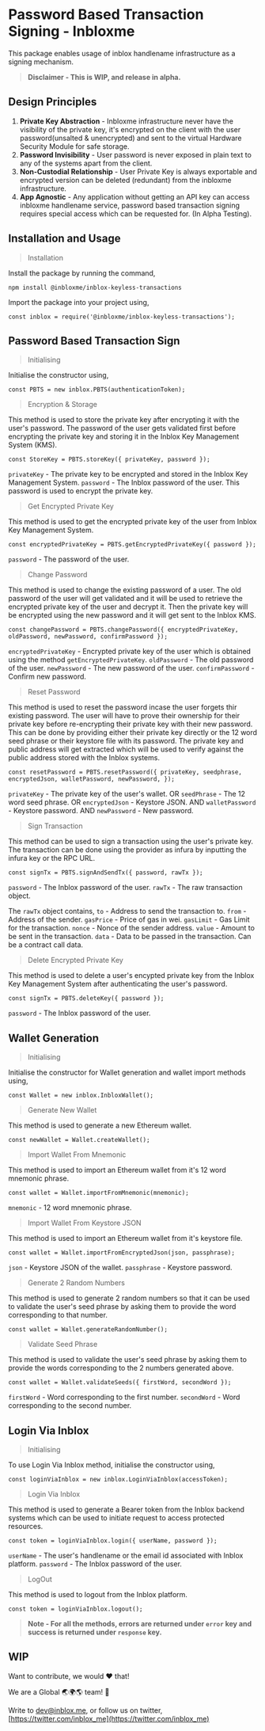 
# Password Based Transaction Signing - Inbloxme

  

This package enables usage of inblox handlename infrastructure as a signing mechanism.


> **Disclaimer - This is WIP, and release in alpha.**


## Design Principles

 1. **Private Key Abstraction** - Inbloxme infrastructure never have the visibility of the private key, it's encrypted on the client with the user password(unsalted & unencrypted) and sent to the virtual Hardware Security Module for safe storage.
 2. **Password Invisibility** - User password is never exposed in plain text to any of the systems apart from the client.
 3. **Non-Custodial Relationship** - User Private Key is always exportable and encrypted version can be deleted (redundant) from the inbloxme infrastructure.
 4. **App Agnostic** - Any application without getting an API key can access inbloxme handlename service, password based transaction signing requires special access which can be requested for. (In Alpha Testing).

## Installation and Usage


> Installation

Install the package by running the command,

```npm install @inbloxme/inblox-keyless-transactions```


Import the package into your project using,

```const inblox = require('@inbloxme/inblox-keyless-transactions');```


##  Password Based Transaction Sign


> Initialising

Initialise the constructor using,

```const PBTS = new inblox.PBTS(authenticationToken);```


> Encryption & Storage

This method is used to store the private key after encrypting it with the user's password.
The password of the user gets validated first before encrypting the private key and storing it in the Inblox Key Management System (KMS).

```const StoreKey = PBTS.storeKey({ privateKey, password });```

`privateKey` - The private key to be encrypted and stored in the Inblox Key Management System.
`password` - The Inblox password of the user. This password is used to encrypt the private key.


> Get Encrypted Private Key

This method is used to get the encrypted private key of the user from Inblox Key Management System.

```const encryptedPrivateKey = PBTS.getEncryptedPrivateKey({ password });```

`password` - The password of the user.


> Change Password

This method is used to change the existing password of a user. The old password of the user will get validated and it will be used to retrieve the encrypted private key of the user and decrypt it. Then the private key will be encrypted using the new password and it will get sent to the Inblox KMS.

```const changePassword = PBTS.changePassword({ encryptedPrivateKey, oldPassword, newPassword, confirmPassword });```

`encryptedPrivateKey` - Encrypted private key of the user which is obtained using the method `getEncryptedPrivateKey`.
`oldPassword` - The old password of the user.
`newPassword` - The new password of the user.
`confirmPassword` - Confirm new password.


> Reset Password

This method is used to reset the password incase the user forgets thir existing password. The user will have to prove their ownership for their private key before re-encrypting their private key with their new password. This can be done by providing either their private key directly or the 12 word seed phrase or their keystore file with its password. The private key and public address will get extracted which will be used to verify against the public address stored with the Inblox systems.

```const resetPassword = PBTS.resetPassword({ privateKey, seedphrase, encryptedJson, walletPassword, newPassword, });```

`privateKey` - The private key of the user's wallet.
OR
`seedPhrase` - The 12 word seed phrase.
OR
`encryptedJson` - Keystore JSON.
AND
`walletPassword` - Keystore password.
AND
`newPassword` - New password.


> Sign Transaction

This method can be used to sign a transaction using the user's private key. The transaction can be done using the provider as infura by inputting the infura key or the RPC URL.

```const signTx = PBTS.signAndSendTx({ password, rawTx });```

`password` - The Inblox password of the user.
`rawTx` - The raw transaction object.

The `rawTx` object contains,
`to` - Address to send the transaction to.
`from` - Address of the sender.
`gasPrice` - Price of gas in wei.
`gasLimit` - Gas Limit for the transaction.
`nonce` - Nonce of the sender address.
`value` - Amount to be sent in the transaction.
`data` - Data to be passed in the transaction. Can be a contract call data.


> Delete Encrypted Private Key

This method is used to delete a user's encypted private key from the Inblox Key Management System after authenticating the user's password.

```const signTx = PBTS.deleteKey({ password });```

`password` - The Inblox password of the user.


##  Wallet Generation


> Initialising

Initialise the constructor for Wallet generation and wallet import methods using,

```const Wallet = new inblox.InbloxWallet();```


> Generate New Wallet

This method is used to generate a new Ethereum wallet.

```const newWallet = Wallet.createWallet();```


> Import Wallet From Mnemonic

This method is used to import an Ethereum wallet from it's 12 word mnemonic phrase.

```const wallet = Wallet.importFromMnemonic(mnemonic);```

`mnemonic` - 12 word mnemonic phrase.


> Import Wallet From Keystore JSON

This method is used to import an Ethereum wallet from it's keystore file.

```const wallet = Wallet.importFromEncryptedJson(json, passphrase);```

`json` - Keystore JSON of the wallet.
`passphrase` - Keystore password.


> Generate 2 Random Numbers

This method is used to generate 2 random numbers so that it can be used to validate the user's seed phrase by asking them to provide the word corresponding to that number.

```const wallet = Wallet.generateRandomNumber();```


> Validate Seed Phrase

This method is used to validate the user's seed phrase by asking them to provide the words corresponding to the 2 numbers generated above.

```const wallet = Wallet.validateSeeds({ firstWord, secondWord });```

`firstWord` - Word corresponding to the first number.
`secondWord` - Word corresponding to the second number.


##  Login Via Inblox


> Initialising

To use Login Via Inblox method, initialise the constructor using,

```const loginViaInblox = new inblox.LoginViaInblox(accessToken);```


> Login Via Inblox

This method is used to generate a Bearer token from the Inblox backend systems which can be used to initiate request to access protected resources.

```const token = loginViaInblox.login({ userName, password });```

`userName` - The user's handlename or the email id associated with Inblox platform.
`password` - The Inblox password of the user.


> LogOut

This method is used to logout from the Inblox platform.

```const token = loginViaInblox.logout();```


> **Note - For all the methods, errors are returned under `error` key and success is returned under `response` key.**


## WIP

Want to contribute, we would :heart: that!

We are a Global :earth_asia::earth_africa::earth_americas: team! :muscle:

Write to dev@inblox.me, or follow us on twitter, [https://twitter.com/inblox_me](https://twitter.com/inblox_me)